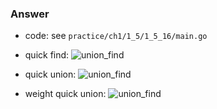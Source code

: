 ### Answer

- code: see `practice/ch1/1_5/1_5_16/main.go`

- quick find:
	![union_find](https://github.com/genmzy/algo/practice/ch1/1_5/1_5_16/union_find.png)

- quick union:
	![union_find](https://github.com/genmzy/algo/practice/ch1/1_5/1_5_16/union_union.png)

- weight quick union:
	![union_find](https://github.com/genmzy/algo/practice/ch1/1_5/1_5_16/weight_union_find.png)

